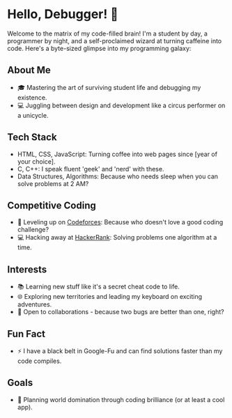 # Hello, Debugger! 👋

Welcome to the matrix of my code-filled brain!
I'm a student by day, a programmer by night, and a self-proclaimed wizard at turning caffeine into code. 
Here's a byte-sized glimpse into my programming galaxy:

## About Me
- 🎓 Mastering the art of surviving student life and debugging my existence.
- 💻 Juggling between design and development like a circus performer on a unicycle.

## Tech Stack
- HTML, CSS, JavaScript: Turning coffee into web pages since [year of your choice].
- C, C++: I speak fluent 'geek' and 'nerd' with these.
- Data Structures, Algorithms: Because who needs sleep when you can solve problems at 2 AM?

## Competitive Coding
- 🚀 Leveling up on [Codeforces](https://codeforces.com/profile/jahin_13): Because who doesn't love a good coding challenge?
- 💻 Hacking away at [HackerRank](https://www.hackerrank.com/profile/jahin_cgc_388_21): Solving problems one algorithm at a time.

## Interests
- 📚 Learning new stuff like it's a secret cheat code to life.
- 🌐 Exploring new territories and leading my keyboard on exciting adventures.
- 👥 Open to collaborations - because two bugs are better than one, right?

## Fun Fact
- ⚡ I have a black belt in Google-Fu and can find solutions faster than my code compiles.

## Goals
- 🚀 Planning world domination through coding brilliance (or at least a cool app).

